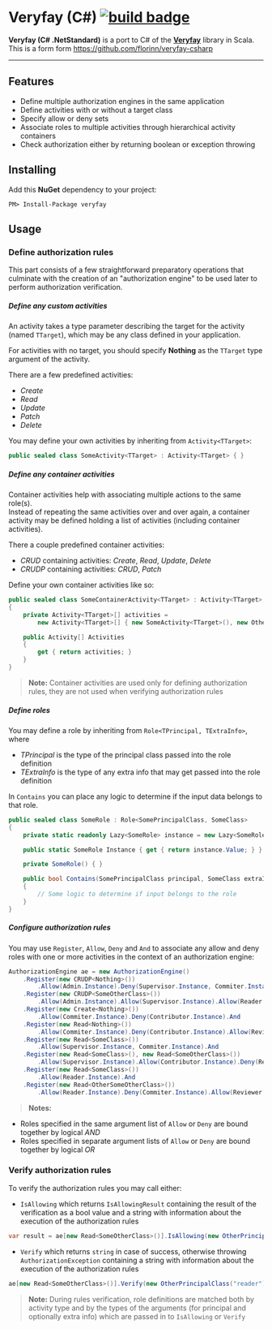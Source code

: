 Veryfay (C#) [![build badge](https://travis-ci.org/florinn/veryfay-csharp.svg?branch=master)](https://travis-ci.org/florinn/veryfay-csharp)
===================

**Veryfay (C# .NetStandard)** is a port to C# of the [**Veryfay**](https://github.com/florinn/veryfay-scala) library in Scala.
This is a form form https://github.com/florinn/veryfay-csharp

----------


Features
-------------
* Define multiple authorization engines in the same application
* Define activities with or without a target class
* Specify allow or deny sets
* Associate roles to multiple activities through hierarchical activity containers
* Check authorization either by returning boolean or exception throwing


Installing
-------------
Add this **NuGet** dependency to your project: 

```
PM> Install-Package veryfay 
```


Usage
-------------

### Define authorization rules

This part consists of a few straightforward preparatory operations that culminate with the creation of an "authorization engine" to be used later to perform authorization verification.

##### Define any custom activities

An activity takes a type parameter describing the target for the activity (named `TTarget`), which may be any class defined in your application.

For activities with no target, you should specify **Nothing** as the `TTarget` type argument of the activity.

There are a few predefined activities: 
- *Create*
- *Read*
- *Update*
- *Patch*
- *Delete*

You may define your own activities by inheriting from `Activity<TTarget>`:

```csharp
public sealed class SomeActivity<TTarget> : Activity<TTarget> { }
```

##### Define any container activities

Container activities help with associating multiple actions to the same role(s).  
Instead of repeating the same activities over and over again, a container activity may be defined holding a list of activities (including container activities).

There a couple predefined container activities:
- *CRUD* containing activities: *Create*, *Read*, *Update*, *Delete*
- *CRUDP* containing activities: *CRUD*, *Patch*

Define your own container activities like so:

```csharp
public sealed class SomeContainerActivity<TTarget> : Activity<TTarget>, Container
{
    private Activity<TTarget>[] activities =
        new Activity<TTarget>[] { new SomeActivity<TTarget>(), new OtherActivity<TTarget>(), new SomeOtherActivity<TTarget>() };

    public Activity[] Activities
    {
        get { return activities; }
    }
}
```

>**Note:** Container activities are used only for defining authorization rules, they are not used when verifying authorization rules

##### Define roles

You may define a role by inheriting from `Role<TPrincipal, TExtraInfo>`, where
- *TPrincipal* is the type of the principal class passed into the role definition 
- *TExtraInfo* is the type of any extra info that may get passed into the role definition

In `Contains` you can place any logic to determine if the input data belongs to that role.

```csharp
public sealed class SomeRole : Role<SomePrincipalClass, SomeClass>
{
    private static readonly Lazy<SomeRole> instance = new Lazy<SomeRole>(() => new SomeRole());

    public static SomeRole Instance { get { return instance.Value; } }

    private SomeRole() { }

    public bool Contains(SomePrincipalClass principal, SomeClass extraInfo = default(SomeClass))
    {
        // Some logic to determine if input belongs to the role
    }
}
```

##### Configure authorization rules 

You may use `Register`, `Allow`, `Deny` and `And` to associate any allow and deny roles with one or more activities in the context of an authorization engine:

```csharp
AuthorizationEngine ae = new AuthorizationEngine()
    .Register(new CRUDP<Nothing>())
        .Allow(Admin.Instance).Deny(Supervisor.Instance, Commiter.Instance).Deny(Contributor.Instance).And
    .Register(new CRUDP<SomeOtherClass>())
        .Allow(Admin.Instance).Allow(Supervisor.Instance).Allow(Reader.Instance).Allow(Contributor.Instance).And
    .Register(new Create<Nothing>())
        .Allow(Commiter.Instance).Deny(Contributor.Instance).And
    .Register(new Read<Nothing>())
        .Allow(Commiter.Instance).Deny(Contributor.Instance).Allow(Reviewer.Instance).And
    .Register(new Read<SomeClass>())
        .Allow(Supervisor.Instance, Commiter.Instance).And
    .Register(new Read<SomeClass>(), new Read<SomeOtherClass>())
        .Allow(Supervisor.Instance).Allow(Contributor.Instance).Deny(Reader.Instance).And
    .Register(new Read<SomeClass>())
        .Allow(Reader.Instance).And
    .Register(new Read<OtherSomeOtherClass>())
        .Allow(Reader.Instance).Deny(Commiter.Instance).Allow(Reviewer.Instance).And;
```

>**Notes:** 
- Roles specified in the same argument list of `Allow` or `Deny` are bound together by logical *AND*
- Roles specified in separate argument lists of `Allow` or `Deny` are bound together by logical *OR*


### Verify authorization rules

To verify the authorization rules you may call either: 

- `IsAllowing` which returns `IsAllowingResult` containing the result of the verification as a bool value and a string with information about the execution of the authorization rules

```csharp
var result = ae[new Read<SomeOtherClass>()].IsAllowing(new OtherPrincipalClass("reader"), Tuple.Create(1234, "1234"));
```
 
- `Verify` which returns `string` in case of success, otherwise throwing `AuthorizationException` containing a string with information about the execution of the authorization rules

```csharp
ae[new Read<SomeOtherClass>()].Verify(new OtherPrincipalClass("reader"), Tuple.Create(1234, "1234"));
```

>**Note:** During rules verification, role definitions are matched both by activity type and by the types of the arguments (for principal and optionally extra info) which are passed in to `IsAllowing` or `Verify`